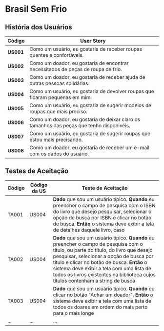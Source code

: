 # Brasil Sem Frio

## História dos Usuários

| Código    | User Story                                                   |
| --------- | ------------------------------------------------------------ |
| **US001** | Como um usuário, eu gostaria de receber roupas quentes e confortáveis. |
| **US002** | Como um doador, eu gostaria de encontrar necessitados de peças de roupa de frio. |
| **US003** | Como um doador, eu gostaria de receber ajuda de outras pessoas solidárias.|
| **US004** |  Como um usuário, eu gostaria de devolver roupas que ficaram pequenas em mim.  |
| **US005** | Como um usuário, eu gostaria de sugerir modelos de roupas que mais preciso. |
| **US006** | Como um doador, eu gostaria de deixar claro os tamanhos das peças que tenho disponivéis. |
| **US007** | Como um usuário, eu gostaria de sugerir roupas que estou mais precisando. |
| **US008** | Como um doador, eu gostaria de receber um e-mail com os dados do usuário. |



## Testes de Aceitação

| Código | Código da US | Teste de Aceitação                                           |
| ------ | ------------ | ------------------------------------------------------------ |
| TA001  | US004        | **Dado** que sou um usuário típico. **Quando** eu preencher o campo de pesquisa com o ISBN do livro que desejo pesquisar, selecionar o opção de busca por ISBN e clicar no botão de busca. **Então** o sistema deve exibir a tela de detalhes daquele livro, caso |
| TA002  | US004        | **Dado** que sou um usuário típico. **Quando** eu preencher o campo de pesquisa com o título, ou parte do título, do livro que desejo pesquisar, selecionar a opção de busca por título e clicar no botão de busca. **Então** o sistema deve exibir a tela com uma lista de todos os livros existentes na biblioteca cujos títulos contenham a string de busca |
| TA003  | US004        | **Dado** que sou um usuário típico. **Quando** eu clicar no botão "Achar um doador". **Então** o sistema deve exibir a tela com uma lista de todos os doares em ordem do mais perto para o mais longe |
| ...    | ...          | ...                                                          |

